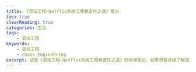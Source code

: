```yaml
---
title: 《混沌工程—Netflix系统工程稳定性之道》笔记
toc: true
clearReading: true
categories: 生活
tags: 
    - 混沌工程
keywords:
    - 混沌工程
    - chaos Engineering
excerpt: 这是《混沌工程—Netflix系统工程稳定性之道》的阅读笔记，如果想要详细了解混沌工程相关知识推荐购买原书进行阅读
---
```

<!-- toc -->
